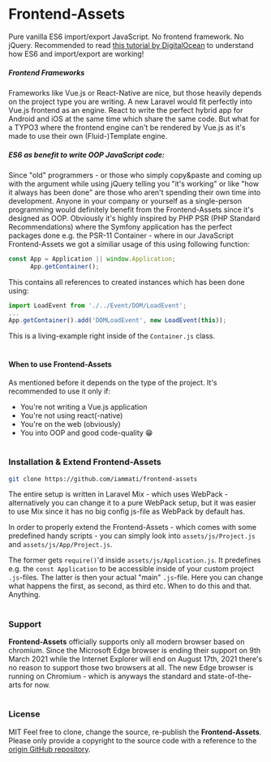 # Frontend-Assets

Pure vanilla ES6 import/export JavaScript. No frontend framework. No jQuery.
Recommended to read [this tutorial by DigitalOcean](https://www.digitalocean.com/community/tutorials/js-modules-es6) to understand how ES6 and import/export are working!

##### Frontend Frameworks
Frameworks like Vue.js or React-Native are nice, but those heavily depends on the project type you are writing. A new Laravel would fit perfectly into Vue.js frontend as an engine. React to write the perfect hybrid app for Android and iOS at the same time which share the same code. But what for a TYPO3 where the frontend engine can't be rendered by Vue.js as it's made to use their own (Fluid-)Template engine.

##### ES6 as benefit to write OOP JavaScript code:
Since "old" programmers - or those who simply copy&paste and coming up with the argument while using jQuery telling you "it's working" or like "how it always has been done" are those who aren't spending their own time into development.
Anyone in your company or yourself as a single-person programming would definitely benefit from the Frontend-Assets since it's designed as OOP. Obviously it's highly inspired by PHP PSR (PHP Standard Recommendations) where the Symfony application has the perfect packages done e.g. the PSR-11 Container - where in our JavaScript Frontend-Assets we got a similiar usage of this using following function:
```js
const App = Application || window.Application;
      App.getContainer();
```
This contains all references to created instances which has been done using:
```js
import LoadEvent from './../Event/DOM/LoadEvent';
...
App.getContainer().add('DOMLoadEvent', new LoadEvent(this));
```
This is a living-example right inside of the `Container.js` class.
#
#### When to use Frontend-Assets
As mentioned before it depends on the type of the project. It's recommended to use it only if:
- You're not writing a Vue.js application
- You're not using react(-native)
- You're on the web (obviously)
- You into OOP and good code-quality 😁
#
### Installation & Extend Frontend-Assets

```sh
git clone https://github.com/iammati/frontend-assets
```

The entire setup is written in Laravel Mix - which uses WebPack - alternatively you can change it to a pure WebPack setup, but it was easier to use Mix since it has no big config js-file as WebPack by default has.

In order to properly extend the Frontend-Assets - which comes with some predefined handy scripts - you can simply look into `assets/js/Project.js` and `assets/js/App/Project.js`.

The former gets `require()`'d inside `assets/js/Application.js`. It predefines e.g. the `const Application` to be accessible inside of your custom project `.js`-files.
The latter is then your actual "main" `.js`-file. Here you can change what happens the first, as second, as third etc. When to do this and that. Anything.
#
### Support
**Frontend-Assets** officially supports only all modern browser based on chromium. Since the Microsoft Edge browser is ending their support on 9th March 2021 while the Internet Explorer will end on August 17th, 2021 there's no reason to support those two browsers at all. The new Edge browser is running on Chromium - which is anyways the standard and state-of-the-arts for now.
#
### License
MIT
Feel free to clone, change the source, re-publish the **Frontend-Assets**. Please only provide a copyright to the source code with a reference to the [origin GitHub repository](https://github.com/iammati/frontend-assets/).
